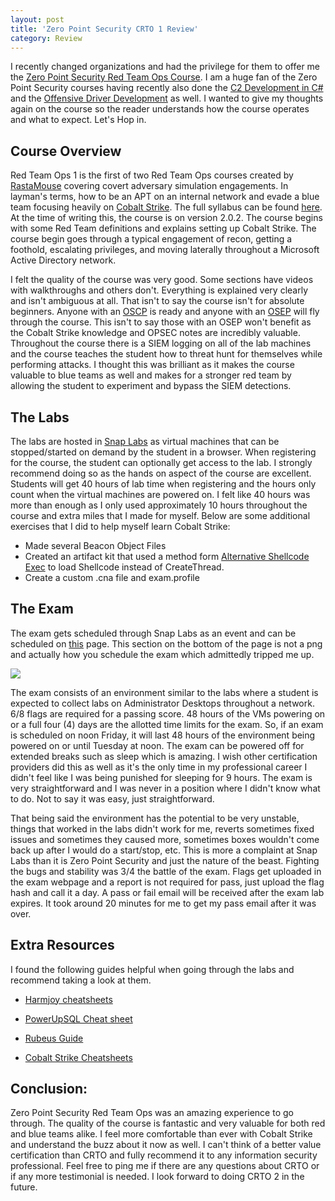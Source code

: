 ```yaml
---
layout: post
title: 'Zero Point Security CRTO 1 Review'
category: Review
---
```


I recently changed organizations and had the privilege for them to offer me the [Zero Point Security Red Team Ops Course](https://training.zeropointsecurity.co.uk/courses/red-team-ops).  I am a huge fan of the Zero Point Security courses having recently also done the [C2 Development in C#](https://training.zeropointsecurity.co.uk/courses/c2-development-in-csharp) and the [Offensive Driver Development](https://training.zeropointsecurity.co.uk/courses/offensive-driver-development) as well.  I wanted to give my thoughts again on the course so the reader understands how the course operates and what to expect.  Let's Hop in.

## Course Overview

Red Team Ops 1 is the first of two Red Team Ops courses created by [RastaMouse](https://rastamouse.me/) covering covert adversary simulation engagements.  In layman's terms, how to be an APT on an internal network and evade a blue team focusing heavily on [Cobalt Strike](https://www.cobaltstrike.com/).  The full syllabus can be found [here](https://training.zeropointsecurity.co.uk/courses/red-team-ops).  At the time of writing this, the course is on version 2.0.2.  The course begins with some Red Team definitions and explains setting up Cobalt Strike.  The course begin goes through a typical engagement of recon, getting a foothold, escalating privileges, and moving laterally throughout a Microsoft Active Directory network.  

I felt the quality of the course was very good.  Some sections have videos with walkthroughs and others don't.  Everything is explained very clearly and isn't ambiguous at all.  That isn't to say the course isn't for absolute beginners.  Anyone with an [OSCP](https://www.offensive-security.com/pwk-oscp/) is ready and anyone with an [OSEP](https://www.offensive-security.com/pen300-osep/) will fly through the course.  This isn't to say those with an OSEP won't benefit as the Cobalt Strike knowledge and OPSEC notes are incredibly valuable.  Throughout the course there is a SIEM logging on all of the lab machines and the course teaches the student how to threat hunt for themselves while performing attacks.  I thought this was brilliant as it makes the course valuable to blue teams as well and makes for a stronger red team by allowing the student to experiment and bypass the SIEM detections.  


## The Labs

  The labs are hosted in [Snap Labs](https://www.snaplabs.io) as virtual machines that can be stopped/started on demand by the student in a browser.  When registering for the course, the student can optionally get access to the lab.  I strongly recommend doing so as the hands on aspect of the course are excellent.  Students will get 40 hours of lab time when registering and the hours only count when the virtual machines are powered on. I felt like 40 hours was more than enough as I only used approximately 10 hours throughout the course and extra miles that I made for myself.  Below are some additional exercises that I did to help myself learn Cobalt Strike:

  - Made several Beacon Object Files
  - Created an artifact kit that used a method form [Alternative Shellcode Exec](https://github.com/aahmad097/AlternativeShellcodeExec) to load Shellcode instead of CreateThread.
  - Create a custom .cna file and exam.profile

## The Exam

The exam gets scheduled through Snap Labs as an event and can be scheduled on [this](https://training.zeropointsecurity.co.uk/pages/red-team-ops-exam) page.  This section on the bottom of the page is not a png and actually how you schedule the exam which admittedly tripped me up.

<img src="https://0xhop.github.io/images/CRTO/Register.PNG">

The exam consists of an environment similar to the labs where a student is expected to collect labs on Administrator Desktops throughout a network.  6/8 flags are required for a passing score.  48 hours of the VMs powering on or a full four (4) days are the allotted time limits for the exam.  So, if an exam is scheduled on noon Friday, it will last 48 hours of the environment being powered on or until Tuesday at noon.  The exam can be powered off for extended breaks such as sleep which is amazing.  I wish other certification providers did this as well as it's the only time in my professional career I didn't feel like I was being punished for sleeping for 9 hours.  The exam is very straightforward and I was never in a position where I didn't know what to do.  Not to say it was easy, just straightforward.  

That being said the environment has the potential to be very unstable, things that worked in the labs didn't work for me, reverts sometimes fixed issues and sometimes they caused more, sometimes boxes wouldn't come back up after I would do a start/stop, etc.  This is more a complaint at Snap Labs than it is Zero Point Security and just the nature of the beast.  Fighting the bugs and stability was 3/4 the battle of the exam.  Flags get uploaded in the exam webpage and a report is not required for pass, just upload the flag hash and call it a day.  A pass or fail email will be received after the exam lab expires.  It took around 20 minutes for me to get my pass email after it was over.


## Extra Resources

I found the following guides helpful when going through the labs and recommend taking a look at them.

* [Harmjoy cheatsheets](https://github.com/HarmJ0y/CheatSheets)

* [PowerUpSQL Cheat sheet](https://github.com/NetSPI/PowerUpSQL/wiki/PowerUpSQL-Cheat-Sheet)

* [Rubeus Guide](https://github.com/GhostPack/Rubeus)

* [Cobalt Strike Cheatsheets](https://github.com/S1ckB0y1337/Cobalt-Strike-CheatSheet)


## Conclusion:

 Zero Point Security Red Team Ops was an amazing experience to go through.  The quality of the course is fantastic and very valuable for both red and blue teams alike.  I feel more comfortable than ever with Cobalt Strike and understand the buzz about it now as well.  I can't think of a better value certification than CRTO and fully recommend it to any information security professional.  Feel free to ping me if there are any questions about CRTO or if any more testimonial is needed. I look forward to doing CRTO 2 in the future.